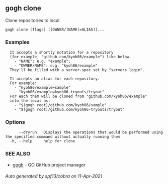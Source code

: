 ## gogh clone

Clone repositories to local

```
gogh clone [flags] [[OWNER/]NAME[=ALIAS]]...
```

### Examples

```
  It accepts a shortly notation for a repository
  (for example, "github.com/kyoh86/example") like below.
    - "NAME": e.g. "example"; 
    - "OWNER/NAME": e.g. "kyoh86/example"
  They'll be filled with a server-spec set by "servers login".

  It accepts an alias for each repository.
  For example:
    - "kyoh86/example=sample"
    - "kyoh86/example=kyoh86-tryouts/tryout"
  For each them will be cloned from "github.com/kyoh86/example"
  into the local as:
    - "$(gogh root)/github.com/kyoh86/sample"
    - "$(gogh root)/github.com/kyoh86-tryouts/tryout"
```

### Options

```
      --dryrun   Displays the operations that would be performed using the specified command without actually running them
  -h, --help     help for clone
```

### SEE ALSO

* [gogh](gogh.md)	 - GO GitHub project manager

###### Auto generated by spf13/cobra on 11-Apr-2021
